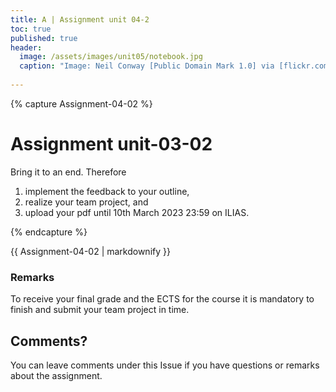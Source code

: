 ```yaml
---
title: A | Assignment unit 04-2
toc: true
published: true
header:
  image: /assets/images/unit05/notebook.jpg
  caption: "Image: Neil Conway [Public Domain Mark 1.0] via [flickr.com](https://www.flickr.com/photos/neilconway/5625707813/in/photostream/)"
 
---
```

   
   
   
   
   
{% capture Assignment-04-02 %}
# Assignment unit-03-02
Bring it to an end. Therefore
1. implement the feedback to your outline, 
2. realize your team project, and
3. upload your pdf until 10th March 2023 23:59 on ILIAS.



{% endcapture %}
<div class="notice--success">
  {{ Assignment-04-02 | markdownify }}
</div>   
   
### Remarks   
To receive your final grade and the ECTS for the course it is mandatory to finish and submit your team project in time.



## Comments?
You can leave comments under this Issue if you have questions or remarks about the assignment. 



<script src="https://utteranc.es/client.js"
        repo="GeoMOER/geoAI"
        issue-term="GeoAI_2022_unit_05_assignment_5_2"
        theme="github-light"
        crossorigin="anonymous"
        async>
</script>

